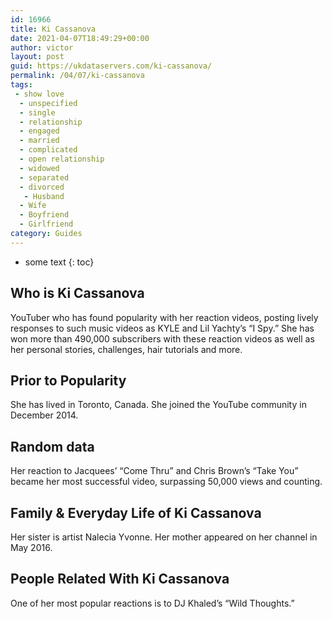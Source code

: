 ```yaml
---
id: 16966
title: Ki Cassanova
date: 2021-04-07T18:49:29+00:00
author: victor
layout: post
guid: https://ukdataservers.com/ki-cassanova/
permalink: /04/07/ki-cassanova
tags:
 - show love
  - unspecified
  - single
  - relationship
  - engaged
  - married
  - complicated
  - open relationship
  - widowed
  - separated
  - divorced
   - Husband
  - Wife
  - Boyfriend
  - Girlfriend
category: Guides
---
```


* some text
{: toc}


## Who is Ki Cassanova



YouTuber who has found popularity with her reaction videos, posting lively responses to such music videos as KYLE and Lil Yachty&#8217;s &#8220;I Spy.&#8221; She has won more than 490,000 subscribers with these reaction videos as well as her personal stories, challenges, hair tutorials and more.  

                
                
                
## Prior to Popularity



She has lived in Toronto, Canada. She joined the YouTube community in December 2014.

                
                
                
## Random data



Her reaction to Jacquees&#8217; &#8220;Come Thru&#8221; and Chris Brown&#8217;s &#8220;Take You&#8221; became her most successful video, surpassing 50,000 views and counting. 

                
                
                
## Family & Everyday Life of Ki Cassanova



Her sister is artist Nalecia Yvonne. Her mother appeared on her channel in May 2016.

                
                
                
## People Related With Ki Cassanova



One of her most popular reactions is to DJ Khaled&#8217;s &#8220;Wild Thoughts.&#8221;

                
              
            
          
          
          